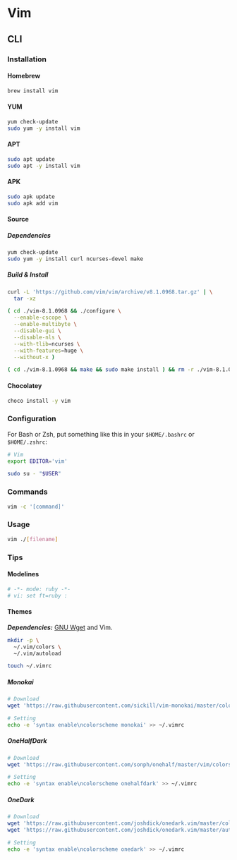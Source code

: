 # Vim

<!--
https://www.youtube.com/watch?v=gnupOrSEikQ
https://linkedin.com/learning/search?entityType=COURSE&keywords=vim
-->

## CLI

### Installation

#### Homebrew

```sh
brew install vim
```

#### YUM

```sh
yum check-update
sudo yum -y install vim
```

#### APT

```sh
sudo apt update
sudo apt -y install vim
```

#### APK

```sh
sudo apk update
sudo apk add vim
```

#### Source

##### Dependencies

```sh
yum check-update
sudo yum -y install curl ncurses-devel make
```

##### Build & Install

```sh
curl -L 'https://github.com/vim/vim/archive/v8.1.0968.tar.gz' | \
  tar -xz
```

```sh
( cd ./vim-8.1.0968 && ./configure \
  --enable-cscope \
  --enable-multibyte \
  --disable-gui \
  --disable-nls \
  --with-tlib=ncurses \
  --with-features=huge \
  --without-x )
```

```sh
( cd ./vim-8.1.0968 && make && sudo make install ) && rm -r ./vim-8.1.0968
```

#### Chocolatey

```sh
choco install -y vim
```

### Configuration

For Bash or Zsh, put something like this in your `$HOME/.bashrc` or `$HOME/.zshrc`:

```sh
# Vim
export EDITOR='vim'
```

```sh
sudo su - "$USER"
```

### Commands

```sh
vim -c '[command]'
```

### Usage

```sh
vim ./[filename]
```

### Tips

#### Modelines

```rb
# -*- mode: ruby -*-
# vi: set ft=ruby :
```

#### Themes

***Dependencies:*** [GNU Wget](/gnu-wget.md) and Vim.

```sh
mkdir -p \
  ~/.vim/colors \
  ~/.vim/autoload

touch ~/.vimrc
```

##### Monokai

```sh
# Download
wget 'https://raw.githubusercontent.com/sickill/vim-monokai/master/colors/monokai.vim' -P ~/.vim/colors

# Setting
echo -e 'syntax enable\ncolorscheme monokai' >> ~/.vimrc
```

##### OneHalfDark

```sh
# Download
wget 'https://raw.githubusercontent.com/sonph/onehalf/master/vim/colors/onehalfdark.vim' -P ~/.vim/colors

# Setting
echo -e 'syntax enable\ncolorscheme onehalfdark' >> ~/.vimrc
```

##### OneDark

```sh
# Download
wget 'https://raw.githubusercontent.com/joshdick/onedark.vim/master/colors/onedark.vim' -P ~/.vim/colors
wget 'https://raw.githubusercontent.com/joshdick/onedark.vim/master/autoload/onedark.vim' -P ~/.vim/autoload

# Setting
echo -e 'syntax enable\ncolorscheme onedark' >> ~/.vimrc
```

